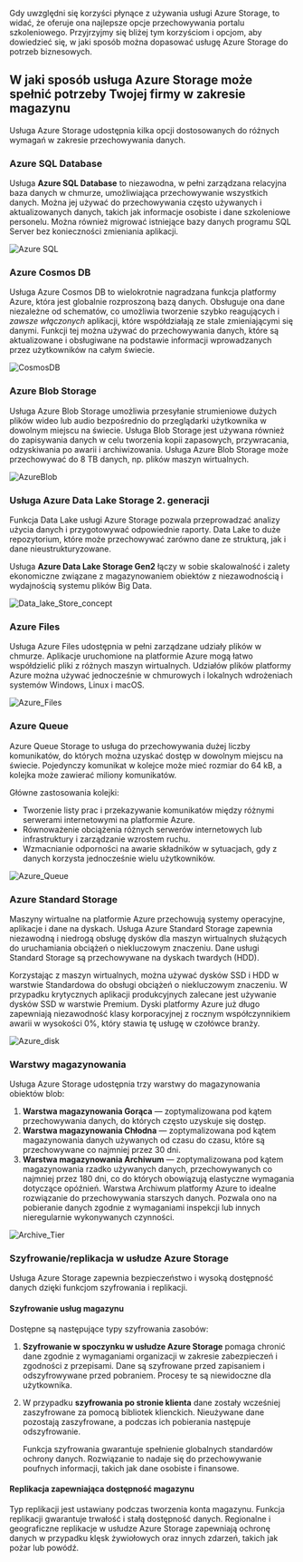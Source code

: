 Gdy uwzględni się korzyści płynące z używania usługi Azure Storage, to widać, że oferuje ona najlepsze opcje przechowywania portalu szkoleniowego. Przyjrzyjmy się bliżej tym korzyściom i opcjom, aby dowiedzieć się, w jaki sposób można dopasować usługę Azure Storage do potrzeb biznesowych.

## <a name="how-azure-storage-can-meet-your-business-storage-needs"></a>W jaki sposób usługa Azure Storage może spełnić potrzeby Twojej firmy w zakresie magazynu

Usługa Azure Storage udostępnia kilka opcji dostosowanych do różnych wymagań w zakresie przechowywania danych.

### <a name="azure-sql-database"></a>Azure SQL Database

Usługa **Azure SQL Database** to niezawodna, w pełni zarządzana relacyjna baza danych w chmurze, umożliwiająca przechowywanie wszystkich danych. Można jej używać do przechowywania często używanych i aktualizowanych danych, takich jak informacje osobiste i dane szkoleniowe personelu. Można również migrować istniejące bazy danych programu SQL Server bez konieczności zmieniania aplikacji.

![Azure SQL](../images/Azure_SQL.png)

### <a name="azure-cosmos-db"></a>Azure Cosmos DB

Usługa Azure Cosmos DB to wielokrotnie nagradzana funkcja platformy Azure, która jest globalnie rozproszoną bazą danych. Obsługuje ona dane niezależne od schematów, co umożliwia tworzenie szybko reagujących i *zawsze włączonych* aplikacji, które współdziałają ze stale zmieniającymi się danymi. Funkcji tej można używać do przechowywania danych, które są aktualizowane i obsługiwane na podstawie informacji wprowadzanych przez użytkowników na całym świecie.

![CosmosDB](../images/Azure_cosmos_db.png)

### <a name="azure-blob-storage"></a>Azure Blob Storage

Usługa Azure Blob Storage umożliwia przesyłanie strumieniowe dużych plików wideo lub audio bezpośrednio do przeglądarki użytkownika w dowolnym miejscu na świecie. Usługa Blob Storage jest używana również do zapisywania danych w celu tworzenia kopii zapasowych, przywracania, odzyskiwania po awarii i archiwizowania. Usługa Azure Blob Storage może przechowywać do 8 TB danych, np. plików maszyn wirtualnych.

![AzureBlob](../images/Azure_blob.png)

### <a name="azure-data-lake-storage-gen2"></a>Usługa Azure Data Lake Storage 2. generacji

Funkcja Data Lake usługi Azure Storage pozwala przeprowadzać analizy użycia danych i przygotowywać odpowiednie raporty. Data Lake to duże repozytorium, które może przechowywać zarówno dane ze strukturą, jak i dane nieustrukturyzowane.

Usługa **Azure Data Lake Storage Gen2** łączy w sobie skalowalność i zalety ekonomiczne związane z magazynowaniem obiektów z niezawodnością i wydajnością systemu plików Big Data.

![Data_lake_Store_concept](../images/Data_lake_store_concept.png)

### <a name="azure-files"></a>Azure Files

Usługa Azure Files udostępnia w pełni zarządzane udziały plików w chmurze. Aplikacje uruchomione na platformie Azure mogą łatwo współdzielić pliki z różnych maszyn wirtualnych. Udziałów plików platformy Azure można używać jednocześnie w chmurowych i lokalnych wdrożeniach systemów Windows, Linux i macOS.

![Azure_Files](../images/Azure_Files.png)

### <a name="azure-queue"></a>Azure Queue

Azure Queue Storage to usługa do przechowywania dużej liczby komunikatów, do których można uzyskać dostęp w dowolnym miejscu na świecie. Pojedynczy komunikat w kolejce może mieć rozmiar do 64 kB, a kolejka może zawierać miliony komunikatów.

Główne zastosowania kolejki:

- Tworzenie listy prac i przekazywanie komunikatów między różnymi serwerami internetowymi na platformie Azure.
- Równoważenie obciążenia różnych serwerów internetowych lub infrastruktury i zarządzanie wzrostem ruchu.
- Wzmacnianie odporności na awarie składników w sytuacjach, gdy z danych korzysta jednocześnie wielu użytkowników.

![Azure_Queue](../images/Azure_Queue.png)

### <a name="azure-standard-storage"></a>Azure Standard Storage

Maszyny wirtualne na platformie Azure przechowują systemy operacyjne, aplikacje i dane na dyskach. Usługa Azure Standard Storage zapewnia niezawodną i niedrogą obsługę dysków dla maszyn wirtualnych służących do uruchamiania obciążeń o niekluczowym znaczeniu. Dane usługi Standard Storage są przechowywane na dyskach twardych (HDD).

Korzystając z maszyn wirtualnych, można używać dysków SSD i HDD w warstwie Standardowa do obsługi obciążeń o niekluczowym znaczeniu. W przypadku krytycznych aplikacji produkcyjnych zalecane jest używanie dysków SSD w warstwie Premium. Dyski platformy Azure już długo zapewniają niezawodność klasy korporacyjnej z rocznym współczynnikiem awarii w wysokości 0%, który stawia tę usługę w czołówce branży.

![Azure_disk](../images/Azure_disks.png)

### <a name="storage-tiers"></a>Warstwy magazynowania

Usługa Azure Storage udostępnia trzy warstwy do magazynowania obiektów blob:

1. **Warstwa magazynowania Gorąca** — zoptymalizowana pod kątem przechowywania danych, do których często uzyskuje się dostęp. 
1. **Warstwa magazynowania Chłodna** — zoptymalizowana pod kątem magazynowania danych używanych od czasu do czasu, które są przechowywane co najmniej przez 30 dni.
1. **Warstwa magazynowania Archiwum** — zoptymalizowana pod kątem magazynowania rzadko używanych danych, przechowywanych co najmniej przez 180 dni, co do których obowiązują elastyczne wymagania dotyczące opóźnień. Warstwa Archiwum platformy Azure to idealne rozwiązanie do przechowywania starszych danych. Pozwala ono na pobieranie danych zgodnie z wymaganiami inspekcji lub innych nieregularnie wykonywanych czynności.

![Archive_Tier](../images/Archive_Storage_Tier.png)

### <a name="azure-storage-encryptionreplication"></a>Szyfrowanie/replikacja w usłudze Azure Storage

Usługa Azure Storage zapewnia bezpieczeństwo i wysoką dostępność danych dzięki funkcjom szyfrowania i replikacji.

#### <a name="encryption-for-storage-services"></a>Szyfrowanie usług magazynu

Dostępne są następujące typy szyfrowania zasobów:

1. **Szyfrowanie w spoczynku w usłudze Azure Storage** pomaga chronić dane zgodnie z wymaganiami organizacji w zakresie zabezpieczeń i zgodności z przepisami. Dane są szyfrowane przed zapisaniem i odszyfrowywane przed pobraniem. Procesy te są niewidoczne dla użytkownika.
1. W przypadku **szyfrowania po stronie klienta** dane zostały wcześniej zaszyfrowane za pomocą bibliotek klienckich. Nieużywane dane pozostają zaszyfrowane, a podczas ich pobierania następuje odszyfrowanie.

    Funkcja szyfrowania gwarantuje spełnienie globalnych standardów ochrony danych. Rozwiązanie to nadaje się do przechowywanie poufnych informacji, takich jak dane osobiste i finansowe.

#### <a name="replication-for-storage-availability"></a>Replikacja zapewniająca dostępność magazynu

Typ replikacji jest ustawiany podczas tworzenia konta magazynu. Funkcja replikacji gwarantuje trwałość i stałą dostępność danych. Regionalne i geograficzne replikacje w usłudze Azure Storage zapewniają ochronę danych w przypadku klęsk żywiołowych oraz innych zdarzeń, takich jak pożar lub powódź.
